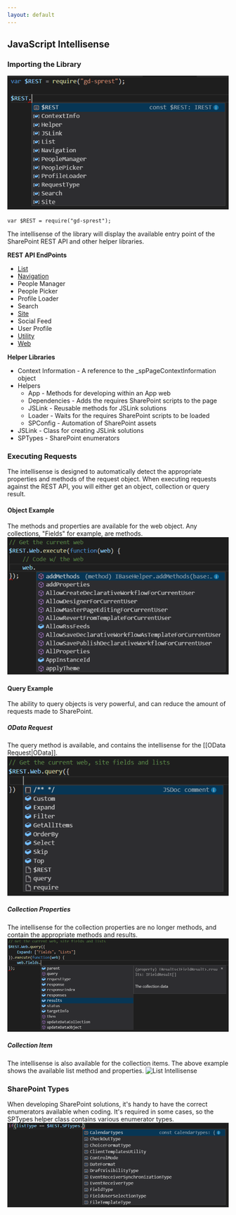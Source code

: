 ```yaml
---
layout: default
---
```

## JavaScript Intellisense
### Importing the Library
![Lib](/assets/images/intellisense-js.png)
```
var $REST = require("gd-sprest");
```
The intellisense of the library will display the available entry point of the SharePoint REST API and other helper libraries.

**REST API EndPoints**
- [List](/code/list)
- [Navigation](/code/navigation)
- People Manager
- People Picker
- Profile Loader
- Search
- [Site](/code/site)
- Social Feed
- User Profile
- [Utility](/code/utility)
- [Web](/code/web)

**Helper Libraries**
- Context Information - A reference to the _spPageContextInformation object
- Helpers
    - App - Methods for developing within an App web
    - Dependencies - Adds the requires SharePoint scripts to the page
    - JSLink - Reusable methods for JSLink solutions
    - Loader - Waits for the requires SharePoint scripts to be loaded
    - SPConfig - Automation of SharePoint assets
- JSLink - Class for creating JSLink solutions
- SPTypes - SharePoint enumerators

### Executing Requests
The intellisense is designed to automatically detect the appropriate properties and methods of the request object. When executing requests against the REST API, you will either get an object, collection or query result.

#### Object Example
The methods and properties are available for the web object. Any collections, "Fields" for example, are methods.
![SharePoint Enumerator Types](/assets/images/intellisense-js-web.png)

#### Query Example
The ability to query objects is very powerful, and can reduce the amount of requests made to SharePoint.

##### OData Request
The query method is available, and contains the intellisense for the [[OData Request|OData]].
![OData Request](/assets/images/intellisense-js-query.png)

##### Collection Properties
The intellisense for the collection properties are no longer methods, and contain the appropriate methods and results.
![Collection Properties](/assets/images/intellisense-js-query-fields.png)

##### Collection Item
The intellisense is also available for the collection items. The above example shows the available list method and properties.
![List Intellisense](/assets/images/intellisense-js-query-lists.png)

### SharePoint Types
When developing SharePoint solutions, it's handy to have the correct enumerators available when coding. It's required in some cases, so the SPTypes helper class contains various enumerator types.
![SharePoint Enumerator Types](/assets/images/intellisense-js-sptypes.png)